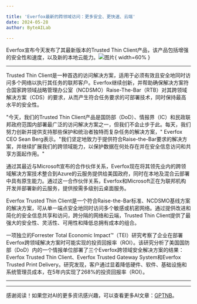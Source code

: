 ```yaml
---

title: 'Everfox最新的跨领域访问：更多安全、更快速、云端'
date: 2024-05-28
author: ByteAILab

---
```


Everfox宣布今天发布了其最新版本的Trusted Thin Client产品，该产品包括增强的安全性和速度，以及新的本地云能力。![图片](https://ai-techpark.com/wp-content/uploads/2024/05/Everfox-960x540.jpg){ width=60% }

---
Trusted Thin Client是一种首选的访问解决方案，适用于必须有效且安全地同时访问多个网络以执行其任务的联邦客户。Everfox继续创新，并帮助确保解决方案符合国家跨领域战略管理办公室（NCDSMO）Raise-The-Bar（RTB）对其跨领域解决方案（CDS）的要求，从而产生符合任务要求的可部署技术，同时保持最高水平的安全性。

"今天，我们的Trusted Thin Client产品是国防部（DoD）、情报界（IC）和民政联邦政府范围内部署最广泛的访问解决方案之一，但我们不会止步于此。每天，我们努力创新并提供支持那些保护和统治者独特而复杂任务的解决方案，" Everfox CEO Sean Berg表示。"我们坚定地致力于提供符合Raise-the-Bar要求的解决方案，并继续扩展我们的跨领域能力，以保护数据在何处存在并在安全信息访问和共享方面起作用。"

通过其最近与Microsoft宣布的合作伙伴关系，Everfox现在将其领先业内的跨领域解决方案技术整合到Azure的云服务提供给美国政府，同时在本地及混合云部署中具有原生能力。通过这一合作伙伴关系，Everfox和Microsoft正在为联邦机构开发并部署新的云服务，提供按需多级别云桌面服务。

Everfox Trusted Thin Client是一个符合Raise-the-Bar标准、NCDSMO基线方案的解决方案，可从单一端点安全地同时访问多个敏感或机密网络。通过提供改进和简化的安全信息共享和访问，跨分隔的网络和云端，Trusted Thin Client提供了最强大的安全性、灵活性、可用性和降低总拥有成本的组合。

一项独立的Forrester Total Economic Impact™（TEI）研究考察了企业在部署Everfox跨领域解决方案时可能实现的投资回报率（ROI）。该研究分析了美国国防部（DoD）内的一个情报单位部署了三个Everfox跨领域安全解决方案的结果：Everfox Trusted Thin Client、Everfox Trusted Gateway System和Everfox Trusted Print Delivery。研究发现，客户通过显着降低硬件、软件、基础设施和系统管理员成本，在5年内实现了268%的投资回报率（ROI）。

---
---
感谢阅读！如果您对AI的更多资讯感兴趣，可以查看更多AI文章：[GPTNB](https://gptnb.com)。